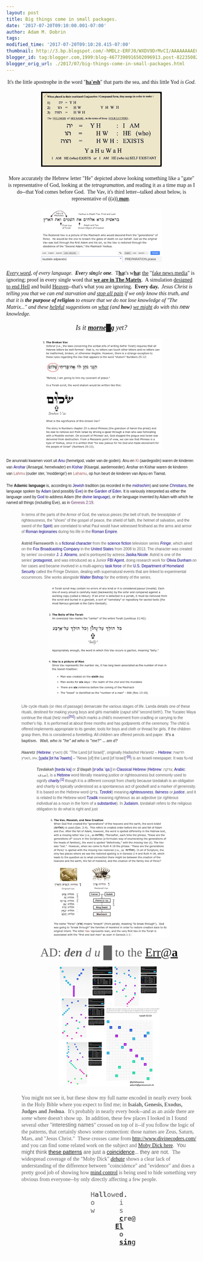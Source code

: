 ```yaml
---
layout: post
title: Big things come in small packages.
date: '2017-07-20T09:10:00.001-07:00'
author: Adam M. Dobrin
tags: 
modified_time: '2017-07-20T09:10:28.415-07:00'
thumbnail: http://3.bp.blogspot.com/-hMDLz-ERFJ0/WXDV9DrMvCI/AAAAAAAAECs/0he6yNZsfTcrLePd3RxO22Mt4nUQXF0lgCK4BGAYYCw/s72-c/amthatiam-728417.jpg
blogger_id: tag:blogger.com,1999:blog-4677390916502096913.post-8223508249725942359
blogger_orig_url: ./2017/07/big-things-come-in-small-packages.html
---
```


<div dir="ltr"><div class="gmail_quote"><div dir="ltr"><div style="text-align:center"><font face="times new roman, serif">It&#39;s the little apostrophe in the word &quot;<b><a href="./2017-06-09-i-scream-i-roar-is-today-day-earth.html" target="_blank">ha&#39;esh</a></b>&quot; that parts the sea, and this little Yod <i>is God</i>.</font></div><div style="text-align:center"><br /></div><div style="text-align:center"><a href="./2017-06-09-i-scream-i-roar-is-today-day-earth.html" target="_blank"></a><a href="http://3.bp.blogspot.com/-hMDLz-ERFJ0/WXDV9DrMvCI/AAAAAAAAECs/0he6yNZsfTcrLePd3RxO22Mt4nUQXF0lgCK4BGAYYCw/s1600/amthatiam-728417.jpg"><img src="reqs/3.bp.blogspot.com/-hMDLz-ERFJ0/WXDV9DrMvCI/AAAAAAAAECs/0he6yNZsfTcrLePd3RxO22Mt4nUQXF0lgCK4BGAYYCw/s320/amthatiam-728417.jpg" border="0" alt="" id="BLOGGER_PHOTO_ID_6444886311702412322" /></a></div><div style="text-align:center"><font face="times new roman, serif"><br /></font></div><div style="text-align:center"><font face="times new roman, serif">More accurately the Hebrew letter &quot;He&quot; depicted above looking something like a &quot;gate&quot; is representative of God, looking at the <i>tetragramatton, </i>and reading it as a time map as I do--that Yod comes before God.  The Vav, it&#39;s third letter--talked about below, is representative of ((a)<a href="./2017-07-10-josephus-justus-and-jesus-from-elohim.html" target="_blank">) <i style="font-weight:bold">man</i></a>.<i> </i></font><br />​<br /></div><div style="text-align:center"><a href="https://www.youtube.com/watch?v=R21EU8SKUM0" target="_blank" class="playable"></a><a href="http://2.bp.blogspot.com/-nD2Mty0vU1g/WXDV9ZU672I/AAAAAAAAEC0/MjY4m_S6DmseAZbsurxi0hmwl2DvEQOBgCK4BGAYYCw/s1600/image-729534.png"><img src="reqs/2.bp.blogspot.com/-nD2Mty0vU1g/WXDV9ZU672I/AAAAAAAAEC0/MjY4m_S6DmseAZbsurxi0hmwl2DvEQOBgCK4BGAYYCw/s320/image-729534.png" border="0" alt="" id="BLOGGER_PHOTO_ID_6444886317514551138" /></a></div><div style="text-align:center"><a href="./2017-06-08-kismet-kiss-me-taylor.html" target="_blank">​</a><a href="http://1.bp.blogspot.com/-VTFqAftNqiM/WXDV9ubAtrI/AAAAAAAAEC8/XaP1eKKHUWg-xljvJ4xyOht-mfJiiPILACK4BGAYYCw/s1600/image-730077.png"><img src="reqs/1.bp.blogspot.com/-VTFqAftNqiM/WXDV9ubAtrI/AAAAAAAAEC8/XaP1eKKHUWg-xljvJ4xyOht-mfJiiPILACK4BGAYYCw/s320/image-730077.png" border="0" alt="" id="BLOGGER_PHOTO_ID_6444886323177240242" /></a></div><div style="text-align:left"><br /></div><div style="text-align:left"><a href="./2017-06-30-id5-i-am-stone.html" style='font-family:"times new roman",serif;font-style:italic' target="_blank">Every word</a><i style='font-family:"times new roman",serif'>, of every language.  <b>Eve</b>ry <b>sin</b>gle <b>one</b>.  </i><font face="times new roman, serif">T</font><b style='font-family:"times new roman",serif'><a href="./2017-06-09-hammer.html" target="_blank">ha</a></b><font face="times new roman, serif">t&#39;s w</font><b style='font-family:"times new roman",serif'><a href="./2017-07-13-ho-spit-adams-light.html" target="_blank">ha</a></b><font face="times new roman, serif">t </font><a href="https://www.facebook.com/photo.php?fbid=10154283229013420&amp;set=a.10154283230918420&amp;type=3&amp;theater" style='font-family:"times new roman",serif' target="_blank">the</a><font face="times new roman, serif"> &quot;<a href="https://twitter.com/LahavHarkov/status/887538477818105861" target="_blank">fake news media</a>&quot; is ignoring; proof in every single word that </font><b style='font-family:"times new roman",serif'><a href="./2017-07-16-the-new-american-standard-for-da-qs.html" target="_blank">we are in The Matrix</a></b><font face="times new roman, serif">.  A simulation </font><a href="https://fromthemachine.org/KEYNES.html?TAYLOR?" style='font-family:"times new roman",serif' target="_blank">designed to end Hell</a><font face="times new roman, serif"> and build </font><a href="https://fromthemachine.org/ADAMSROD.html" style='font-family:"times new roman",serif' target="_blank">Heaven</a><font face="times new roman, serif">--that&#39;s what you are ignoring.  </font><b style='font-family:"times new roman",serif'>Every day.  </b><i><font face="times new roman, serif">Jesus Christ is telling you that we can end starvation and </font><a href="https://www.docdroid.net/ZkbjdNU/antagonizingpainxe.pdf" style='font-family:"times new roman",serif' target="_blank">stop all pain</a><font face="times new roman, serif"> if we only know this truth, and that it is </font><b style='font-family:"times new roman",serif'>the purpose of religion</b><font face="times new roman, serif"> to ensure that we do not lose knowledge of &quot;The Matrix...&quot; and these </font><a href="https://fromthemachine.org/HASHEMB.html" style='font-family:"times new roman",serif' target="_blank">helpful</a><font face="times new roman, serif"> suggestions on </font><a href="./2017-06-21-and-he-wrote-in-his-hand-keys-to.html" style='font-family:"times new roman",serif' target="_blank">what</a><font face="times new roman, serif"> (and </font><b style='font-family:"times new roman",serif'>how</b><font face="times new roman, serif">) </font><a href="./2017-06-23-houston-we-have-problem.html" style='font-family:"times new roman",serif' target="_blank">we might</a><font face="times new roman, serif"> do with this </font><font face="comic sans ms, sans-serif">new</font><font face="times new roman, serif"> knowledge.</font></i></div><div style="text-align:center"><i><font face="times new roman, serif"><br /></font></i></div><div style="text-align:center"><i><font face="times new roman, serif" size="4">Is it <b><a href="./2017-06-14-morning-is-broken.html" target="_blank">morne█g</a></b> yet?</font></i></div><div style="text-align:center"><i><font face="times new roman, serif"><br /></font></i></div><div style="text-align:center"><a href="https://www.youtube.com/watch?v=araU0fZj6oQ" target="_blank" class="playable"></a><a href="http://4.bp.blogspot.com/-O0XERO-4iOc/WXDV95q6P4I/AAAAAAAAEDE/1mdQo7T0M5cE-_b5sQXuofirlru0-yCVQCK4BGAYYCw/s1600/Screenshot%2B2017-07-20%2Bat%2B10.33.10%2BAM-731047.png"><img src="reqs/4.bp.blogspot.com/-O0XERO-4iOc/WXDV95q6P4I/AAAAAAAAEDE/1mdQo7T0M5cE-_b5sQXuofirlru0-yCVQCK4BGAYYCw/s320/Screenshot%2B2017-07-20%2Bat%2B10.33.10%2BAM-731047.png" border="0" alt="" id="BLOGGER_PHOTO_ID_6444886326196715394" /></a>​<br /></div><div><span style="font-family:sans-serif;font-size:14px"><br /></span></div><div><font size="1"><span style="font-family:sans-serif">De anunnaki kwamen voort uit </span><a href="https://nl.wikipedia.org/wiki/Anu_(Babylon)" title="Anu (Babylon)" style="text-decoration-line:none;color:rgb(11,0,128);background-image:none;background-position:initial;background-size:initial;background-repeat:initial;background-origin:initial;background-clip:initial;font-family:sans-serif" target="_blank">Anu</a><span style="font-family:sans-serif"> (hemelgod, vader van de goden). Anu en </span><a href="http://nl.wikipedia.org/wiki/Ki_(Babylon)" class="m_6078657821325187034gmail-new" title="Ki (Babylon) (de pagina bestaat niet)" style="text-decoration-line:none;color:rgb(165,88,88);background-image:none;background-position:initial;background-size:initial;background-repeat:initial;background-origin:initial;background-clip:initial;font-family:sans-serif" target="_blank">Ki</a><span style="font-family:sans-serif"> (aardegodin) waren de kinderen van </span><a href="https://nl.wikipedia.org/wiki/Anshar" class="m_6078657821325187034gmail-mw-redirect" title="Anshar" style="text-decoration-line:none;color:rgb(11,0,128);background-image:none;background-position:initial;background-size:initial;background-repeat:initial;background-origin:initial;background-clip:initial;font-family:sans-serif" target="_blank">Anshar</a><span style="font-family:sans-serif"> (Ansargal, hemelvader) en </span><a href="https://nl.wikipedia.org/wiki/Kishar" class="m_6078657821325187034gmail-mw-redirect" title="Kishar" style="text-decoration-line:none;color:rgb(11,0,128);background-image:none;background-position:initial;background-size:initial;background-repeat:initial;background-origin:initial;background-clip:initial;font-family:sans-serif" target="_blank">Kishar</a><span style="font-family:sans-serif"> (Kisargal, aardemoeder). Anshar en Kishar waren de kinderen van </span><a href="http://nl.wikipedia.org/wiki/Lahmu" class="m_6078657821325187034gmail-new" title="Lahmu (de pagina bestaat niet)" style="text-decoration-line:none;color:rgb(165,88,88);background-image:none;background-position:initial;background-size:initial;background-repeat:initial;background-origin:initial;background-clip:initial;font-family:sans-serif" target="_blank">Lahmu</a><span style="font-family:sans-serif"> (ouder ster, &#39;modderige&#39;) en </span><a href="http://nl.wikipedia.org/wiki/Lahamu" class="m_6078657821325187034gmail-new" title="Lahamu (de pagina bestaat niet)" style="text-decoration-line:none;color:rgb(165,88,88);background-image:none;background-position:initial;background-size:initial;background-repeat:initial;background-origin:initial;background-clip:initial;font-family:sans-serif" target="_blank">Lahamu</a><span style="font-family:sans-serif">, op hun beurt de kinderen van Apsu en Tiamat.</span></font></div><div><font size="1"><span style="font-family:sans-serif"><br /></span></font></div><div><div style="font-size:12.8px"><font size="1"><span style="font-family:sans-serif">The </span><b style="font-family:sans-serif">Adamic language</b><span style="font-family:sans-serif"> is, according to </span><a href="https://en.wikipedia.org/wiki/Jews" title="Jews" style="color:rgb(11,0,128);text-decoration-line:none;background-image:none;background-position:initial;background-size:initial;background-repeat:initial;background-origin:initial;background-clip:initial;font-family:sans-serif" target="_blank">Jewish</a><span style="font-family:sans-serif"> tradition (as recorded in the </span><i style="font-family:sans-serif"><a href="https://en.wikipedia.org/wiki/Midrash" title="Midrash" style="color:rgb(11,0,128);text-decoration-line:none;background:none" target="_blank">midrashim</a></i><span style="font-family:sans-serif">) and some </span><a href="https://en.wikipedia.org/wiki/Christians" class="m_6078657821325187034gmail-m_4568263904584676390gmail-m_7767054578128709984gmail-m_-1399845799416320559gmail-m_-5894527381479939783gmail-mw-redirect" title="Christians" style="color:rgb(11,0,128);text-decoration-line:none;background-image:none;background-position:initial;background-size:initial;background-repeat:initial;background-origin:initial;background-clip:initial;font-family:sans-serif" target="_blank">Christians</a><span style="font-family:sans-serif">, the language spoken by </span><a href="https://en.wikipedia.org/wiki/Adam" title="Adam" style="color:rgb(11,0,128);text-decoration-line:none;background-image:none;background-position:initial;background-size:initial;background-repeat:initial;background-origin:initial;background-clip:initial;font-family:sans-serif" target="_blank">Adam</a><span style="font-family:sans-serif"> (and possibly </span><a href="https://en.wikipedia.org/wiki/Eve" title="Eve" style="color:rgb(11,0,128);text-decoration-line:none;background-image:none;background-position:initial;background-size:initial;background-repeat:initial;background-origin:initial;background-clip:initial;font-family:sans-serif" target="_blank">Eve</a><span style="font-family:sans-serif">) in the </span><a href="https://en.wikipedia.org/wiki/Garden_of_Eden" title="Garden of Eden" style="color:rgb(11,0,128);text-decoration-line:none;background-image:none;background-position:initial;background-size:initial;background-repeat:initial;background-origin:initial;background-clip:initial;font-family:sans-serif" target="_blank">Garden of Eden</a><span style="font-family:sans-serif">. It is variously interpreted as either the language used by </span><a href="https://en.wikipedia.org/wiki/God" title="God" style="color:rgb(11,0,128);text-decoration-line:none;background-image:none;background-position:initial;background-size:initial;background-repeat:initial;background-origin:initial;background-clip:initial;font-family:sans-serif" target="_blank">God</a><span style="font-family:sans-serif"> to address Adam (the </span><a href="https://en.wikipedia.org/wiki/Divine_language" title="Divine language" style="color:rgb(11,0,128);text-decoration-line:none;background-image:none;background-position:initial;background-size:initial;background-repeat:initial;background-origin:initial;background-clip:initial;font-family:sans-serif" target="_blank">divine language</a><span style="font-family:sans-serif">), or the language invented by Adam with which he named all things (including Eve), as in </span><a href="http://en.wikisource.org/wiki/Bible_(King_James)/Genesis#2:19" class="m_6078657821325187034gmail-m_4568263904584676390gmail-m_7767054578128709984gmail-m_-1399845799416320559gmail-m_-5894527381479939783extiw" title="s:Bible (King James)/Genesis" style="color:rgb(102,51,102);text-decoration-line:none;background-image:none;background-position:initial;background-size:initial;background-repeat:initial;background-origin:initial;background-clip:initial;font-family:sans-serif" target="_blank">Genesis 2:19</a><span style="font-family:sans-serif">.</span></font></div></div><div><font size="1"><span style="font-family:sans-serif"><br /></span></font></div><div><blockquote style="font-size:12.8px;margin:0px 0px 0px 40px;border:none;padding:0px"><div><font size="1"><span style="font-family:sans-serif">In terms of the parts of the Armor of God, the various pieces (the belt of truth, the breastplate of righteousness, the &quot;shoes&quot; of the gospel of peace, the shield of faith, the </span><font face="arial black, sans-serif">helmet</font><span style="font-family:sans-serif"> of salvation, and the sword of the </span><a href="https://en.wikipedia.org/wiki/Holy_Spirit_in_Christianity" title="Holy Spirit in Christianity" style="color:rgb(11,0,128);text-decoration-line:none;background-image:none;background-position:initial;background-size:initial;background-repeat:initial;background-origin:initial;background-clip:initial;font-family:sans-serif" target="_blank">Spirit</a><span style="font-family:sans-serif">) are correlated to what Paul would have witnessed firsthand as the arms and armor of </span><a href="https://en.wikipedia.org/wiki/Ancient_Rome" title="Ancient Rome" style="color:rgb(11,0,128);text-decoration-line:none;background-image:none;background-position:initial;background-size:initial;background-repeat:initial;background-origin:initial;background-clip:initial;font-family:sans-serif" target="_blank">Roman</a><span style="font-family:sans-serif"> </span><a href="https://en.wikipedia.org/wiki/Legionary" title="Legionary" style="color:rgb(11,0,128);text-decoration-line:none;background-image:none;background-position:initial;background-size:initial;background-repeat:initial;background-origin:initial;background-clip:initial;font-family:sans-serif" target="_blank">legionaries</a><span style="font-family:sans-serif"> during his life in the </span><a href="https://en.wikipedia.org/wiki/Roman_Empire" title="Roman Empire" style="color:rgb(11,0,128);text-decoration-line:none;background-image:none;background-position:initial;background-size:initial;background-repeat:initial;background-origin:initial;background-clip:initial;font-family:sans-serif" target="_blank">Roman Empire</a><span style="font-family:sans-serif">.</span></font></div><div><span style="font-family:sans-serif;font-size:14px"><br /></span></div><div><b style="font-family:sans-serif;font-size:x-small">Astrid Farnsworth</b><span style="font-family:sans-serif;font-size:x-small"> is a </span><a href="https://en.wikipedia.org/wiki/Fictional_character" class="m_6078657821325187034gmail-m_4568263904584676390gmail-m_7767054578128709984gmail-m_-1399845799416320559gmail-m_-5894527381479939783gmail-mw-redirect" title="Fictional character" style="color:rgb(11,0,128);font-family:sans-serif;font-size:x-small;background:none;text-decoration-line:none" target="_blank">fictional character</a><span style="font-family:sans-serif;font-size:x-small"> from the </span><a href="https://en.wikipedia.org/wiki/Science_fiction" title="Science fiction" style="color:rgb(11,0,128);font-family:sans-serif;font-size:x-small;background:none;text-decoration-line:none" target="_blank">science fiction</a><span style="font-family:sans-serif;font-size:x-small"> television series </span><i style="font-family:sans-serif;font-size:x-small"><a href="https://en.wikipedia.org/wiki/Fringe_(TV_series)" title="Fringe (TV series)" style="color:rgb(11,0,128);text-decoration-line:none;background:none" target="_blank">Fringe</a></i><span style="font-family:sans-serif;font-size:x-small">, which aired on the </span><a href="https://en.wikipedia.org/wiki/Fox_Broadcasting_Company" title="Fox Broadcasting Company" style="color:rgb(11,0,128);font-family:sans-serif;font-size:x-small;background:none;text-decoration-line:none" target="_blank">Fox Broadcasting Company</a><span style="font-family:sans-serif;font-size:x-small"> in the </span><a href="https://en.wikipedia.org/wiki/Television_in_the_United_States" title="Television in the United States" style="color:rgb(11,0,128);font-family:sans-serif;font-size:x-small;background:none;text-decoration-line:none" target="_blank">United States</a><span style="font-family:sans-serif;font-size:x-small"> from 2008 to 2013. The character was created by series&#39; co-creator </span><a href="https://en.wikipedia.org/wiki/J._J._Abrams" title="J. J. Abrams" style="color:rgb(11,0,128);font-family:sans-serif;font-size:x-small;background:none;text-decoration-line:none" target="_blank">J. J. Abrams</a><span style="font-family:sans-serif;font-size:x-small">, and is portrayed by actress </span><a href="https://en.wikipedia.org/wiki/Jasika_Nicole" title="Jasika Nicole" style="color:rgb(11,0,128);font-family:sans-serif;font-size:x-small;background:none;text-decoration-line:none" target="_blank">Jasika Nicole</a><span style="font-family:sans-serif;font-size:x-small">. Astrid is one of the series&#39; </span><a href="https://en.wikipedia.org/wiki/Protagonist" title="Protagonist" style="color:rgb(11,0,128);font-family:sans-serif;font-size:x-small;background:none;text-decoration-line:none" target="_blank">protagonist</a><span style="font-family:sans-serif;font-size:x-small">, and was introduced as a Junior </span><a href="https://en.wikipedia.org/wiki/FBI_Agent" class="m_6078657821325187034gmail-m_4568263904584676390gmail-m_7767054578128709984gmail-m_-1399845799416320559gmail-m_-5894527381479939783gmail-mw-redirect" title="FBI Agent" style="color:rgb(11,0,128);font-family:sans-serif;font-size:x-small;background:none;text-decoration-line:none" target="_blank">FBI Agent</a><span style="font-family:sans-serif;font-size:x-small">, doing research work for </span><a href="https://en.wikipedia.org/wiki/Olivia_Dunham" title="Olivia Dunham" style="color:rgb(11,0,128);font-family:sans-serif;font-size:x-small;background:none;text-decoration-line:none" target="_blank">Olivia Dunham</a><span style="font-family:sans-serif;font-size:x-small"> on her cases and became involved in a multi-agency </span><a href="https://en.wikipedia.org/wiki/Task_force" title="Task force" style="color:rgb(11,0,128);font-family:sans-serif;font-size:x-small;background:none;text-decoration-line:none" target="_blank">task force</a><span style="font-family:sans-serif;font-size:x-small"> of the </span><a href="https://en.wikipedia.org/wiki/U.S._Department_of_Homeland_Security" class="m_6078657821325187034gmail-m_4568263904584676390gmail-m_7767054578128709984gmail-m_-1399845799416320559gmail-m_-5894527381479939783gmail-mw-redirect" title="U.S. Department of Homeland Security" style="color:rgb(11,0,128);font-family:sans-serif;font-size:x-small;background:none;text-decoration-line:none" target="_blank">U.S. Department of Homeland Security</a><span style="font-family:sans-serif;font-size:x-small"> called the Fringe Division, dealing with supernatural events that are linked to experimental occurrences. She works alongside </span><a href="https://en.wikipedia.org/wiki/Walter_Bishop_(Fringe)" title="Walter Bishop (Fringe)" style="color:rgb(11,0,128);font-family:sans-serif;font-size:x-small;background:none;text-decoration-line:none" target="_blank">Walter Bishop</a><span style="font-family:sans-serif;font-size:x-small"> for the entirety of the series.</span></div><div><span style="font-family:sans-serif;font-size:x-small"><br /></span></div><div style="text-align:center"><a href="https://vid.me/LCBw" target="_blank"></a><a href="http://2.bp.blogspot.com/-EQYb-pO3ToE/WXDV96R0CKI/AAAAAAAAEDM/1TofmHcj4-gP_pQwGIK32FesS6ov83FgQCK4BGAYYCw/s1600/image-731673.png"><img src="reqs/2.bp.blogspot.com/-EQYb-pO3ToE/WXDV96R0CKI/AAAAAAAAEDM/1TofmHcj4-gP_pQwGIK32FesS6ov83FgQCK4BGAYYCw/s320/image-731673.png" border="0" alt="" id="BLOGGER_PHOTO_ID_6444886326359885986" /></a><span style="font-family:sans-serif;font-size:x-small"><br /></span></div><div><font size="1"><span style="font-family:sans-serif"><br /></span></font></div><div><font size="1"><span style="font-family:sans-serif">Life cycle rituals (or rites of passage) demarcate the various stages of life. Landa details one of these rituals, destined for making young boys and girls marriable (</span><i style="font-family:sans-serif">caput sihil</i><span style="font-family:sans-serif"> &#39;second birth&#39;). The Yucatec Maya continue the ritual (</span><i><font face="arial black, sans-serif">hetz mek</font></i><sup id="m_6078657821325187034gmail-m_4568263904584676390gmail-m_7767054578128709984gmail-m_-1399845799416320559gmail-m_-5894527381479939783gmail-cite_ref-31" class="m_6078657821325187034gmail-m_4568263904584676390gmail-m_7767054578128709984gmail-m_-1399845799416320559gmail-m_-5894527381479939783gmail-reference" style="line-height:1;unicode-bidi:isolate;white-space:nowrap;font-family:sans-serif"><a href="http://en.wikipedia.org/wiki/Maya_religion#cite_note-31" style="color:rgb(11,0,128);text-decoration-line:none;background:none" target="_blank">[31]</a></sup></font><span style="font-family:sans-serif"><font size="1">) which marks a child&#39;s movement from cradling or carrying to the mother&#39;s hip. It is performed at about three months and has godparents of the ceremony. The child is offered implements appropriate to its gender, tools for boys and cloth or thread for girls. If the children grasp them, this is considered a foretelling. All children are offered pencils and paper.  <b>It&#39;s a baptism.</b></font><span style="font-size:14px">  </span><b><i><font size="1">Wait, who is &quot;he&quot; ad who is &quot;me?&quot; ... am d?</font></i></b></span><br /></div><div><span style="font-family:sans-serif;font-size:14px"><b><br /></b></span></div><div><font size="1"><i style="font-family:sans-serif"><b>Haaretz</b></i><span style="font-family:sans-serif"> (</span><a href="https://en.wikipedia.org/wiki/Hebrew_language" title="Hebrew language" style="color:rgb(11,0,128);text-decoration-line:none;background-image:none;background-position:initial;background-size:initial;background-repeat:initial;background-origin:initial;background-clip:initial;font-family:sans-serif" target="_blank">Hebrew</a><span style="font-family:sans-serif">: </span><span lang="he" dir="rtl" style="font-family:sans-serif">הארץ</span><span style="font-family:sans-serif">‎‎) (lit. &quot;The Land [of Israel]&quot;, originally </span><i style="font-family:sans-serif">Ḥadashot Ha&#39;aretz</i><span style="font-family:sans-serif"> – </span><a href="https://en.wikipedia.org/wiki/Hebrew_language" title="Hebrew language" style="color:rgb(11,0,128);text-decoration-line:none;background-image:none;background-position:initial;background-size:initial;background-repeat:initial;background-origin:initial;background-clip:initial;font-family:sans-serif" target="_blank">Hebrew</a><span style="font-family:sans-serif">: </span><span lang="he" dir="rtl" style="font-family:sans-serif">חדשות הארץ</span><span style="font-family:sans-serif">‎‎, </span><small style="font-family:sans-serif">IPA: </small><span title="Representation in the International Phonetic Alphabet (IPA)" class="m_6078657821325187034gmail-m_4568263904584676390gmail-m_7767054578128709984gmail-m_-1399845799416320559gmail-m_-5894527381479939783gmail-IPA" style="font-family:sans-serif"><a href="https://en.wikipedia.org/wiki/Help:IPA_for_Hebrew" title="Help:IPA for Hebrew" style="color:rgb(11,0,128);background:none;text-decoration-line:none" target="_blank">[χadaˈʃot haˈʔaʁets]</a></span><span style="font-family:sans-serif"> – &quot;News [of] the Land [of Israel]&quot;</span><sup id="m_6078657821325187034gmail-m_4568263904584676390gmail-m_7767054578128709984gmail-m_-1399845799416320559gmail-m_-5894527381479939783gmail-cite_ref-3" class="m_6078657821325187034gmail-m_4568263904584676390gmail-m_7767054578128709984gmail-m_-1399845799416320559gmail-m_-5894527381479939783gmail-reference" style="line-height:1;unicode-bidi:isolate;white-space:nowrap;font-family:sans-serif"><a href="http://en.wikipedia.org/wiki/Haaretz#cite_note-3" style="color:rgb(11,0,128);text-decoration-line:none;background:none" target="_blank">[3]</a></sup><span style="font-family:sans-serif">) is an Israeli newspaper. It was fu-nd</span><span style="font-family:sans-serif"><b><br /></b></span></font></div></blockquote><blockquote style="margin:0px 0px 0px 40px;border:none;padding:0px"><blockquote style="font-size:12.8px;margin:0px 0px 0px 40px;border:none;padding:0px"><span style="font-family:sans-serif"><b><font size="1"><br /></font></b></span></blockquote><blockquote style="font-size:12.8px;margin:0px 0px 0px 40px;border:none;padding:0px"><font size="1"><i style="font-family:sans-serif"><b>Tzedakah</b></i><span style="font-family:sans-serif"> </span><span title="Representation in the International Phonetic Alphabet (IPA)" class="m_6078657821325187034gmail-m_4568263904584676390gmail-m_7767054578128709984gmail-m_-1399845799416320559gmail-m_-5894527381479939783gmail-IPA" style="font-family:sans-serif"><a href="https://en.wikipedia.org/wiki/Help:IPA_for_Hebrew" title="Help:IPA for Hebrew" style="color:rgb(11,0,128);background:none;text-decoration-line:none" target="_blank">[tsedaˈka]</a></span><span style="font-family:sans-serif"> or </span><i style="font-family:sans-serif"><b>Ṣ&#39;daqah</b></i><span style="font-family:sans-serif"><wbr> </wbr></span><span title="Representation in the International Phonetic Alphabet (IPA)" class="m_6078657821325187034gmail-m_4568263904584676390gmail-m_7767054578128709984gmail-m_-1399845799416320559gmail-m_-5894527381479939783gmail-IPA" style="font-family:sans-serif"><a href="https://en.wikipedia.org/wiki/Help:IPA_for_Hebrew" title="Help:IPA for Hebrew" style="color:rgb(11,0,128);background:none;text-decoration-line:none" target="_blank">[sˤəðaːˈqaː]</a></span><span style="font-family:sans-serif"> in </span><a href="https://en.wikipedia.org/wiki/Classical_Hebrew" class="m_6078657821325187034gmail-m_4568263904584676390gmail-m_7767054578128709984gmail-m_-1399845799416320559gmail-m_-5894527381479939783gmail-mw-redirect" title="Classical Hebrew" style="color:rgb(11,0,128);text-decoration-line:none;background-image:none;background-position:initial;background-size:initial;background-repeat:initial;background-origin:initial;background-clip:initial;font-family:sans-serif" target="_blank">Classical Hebrew</a><span style="font-family:sans-serif"> (</span><a href="https://en.wikipedia.org/wiki/Hebrew_language" title="Hebrew language" style="color:rgb(11,0,128);text-decoration-line:none;background-image:none;background-position:initial;background-size:initial;background-repeat:initial;background-origin:initial;background-clip:initial;font-family:sans-serif" target="_blank">Hebrew</a><span style="font-family:sans-serif">: </span><span class="m_6078657821325187034gmail-m_4568263904584676390gmail-m_7767054578128709984gmail-m_-1399845799416320559gmail-m_-5894527381479939783gmail-script-hebrew" dir="rtl" style='font-family:Alef,"SBL BibLit","SBL Hebrew","David CLM","Frenk Ruehl CLM","Hadasim CLM",Cardo,Shofar,David,"Ezra SIL","Ezra SIL SR","Noto Sans Hebrew",FreeSerif,"Times New Roman",FreeSans,Arial'>צדקה</span><span style="font-family:sans-serif">‎; </span><a href="https://en.wikipedia.org/wiki/Arabic_language" class="m_6078657821325187034gmail-m_4568263904584676390gmail-m_7767054578128709984gmail-m_-1399845799416320559gmail-m_-5894527381479939783gmail-mw-redirect" title="Arabic language" style="color:rgb(11,0,128);text-decoration-line:none;background-image:none;background-position:initial;background-size:initial;background-repeat:initial;background-origin:initial;background-clip:initial;font-family:sans-serif" target="_blank">Arabic</a><span style="font-family:sans-serif">:<wbr> </wbr></span><span lang="ar" dir="rtl" style="font-family:sans-serif">صدقة</span><span style="font-family:sans-serif">‎‎), is a </span><a href="https://en.wikipedia.org/wiki/Hebrew_language" title="Hebrew language" style="color:rgb(11,0,128);text-decoration-line:none;background-image:none;background-position:initial;background-size:initial;background-repeat:initial;background-origin:initial;background-clip:initial;font-family:sans-serif" target="_blank">Hebrew</a><span style="font-family:sans-serif"> word literally meaning justice or righteousness but commonly used to signify </span><i style="font-family:sans-serif"><a href="https://en.wikipedia.org/wiki/Charity_(practice)" title="Charity (practice)" style="color:rgb(11,0,128);text-decoration-line:none;background:none" target="_blank">charity</a></i><span style="font-family:sans-serif">,</span><sup id="m_6078657821325187034gmail-m_4568263904584676390gmail-m_7767054578128709984gmail-m_-1399845799416320559gmail-m_-5894527381479939783gmail-cite_ref-1" class="m_6078657821325187034gmail-m_4568263904584676390gmail-m_7767054578128709984gmail-m_-1399845799416320559gmail-m_-5894527381479939783gmail-reference" style="line-height:1;unicode-bidi:isolate;white-space:nowrap;font-family:sans-serif"><a href="http://en.wikipedia.org/wiki/Tzedakah#cite_note-1" style="color:rgb(11,0,128);text-decoration-line:none;background:none" target="_blank">[1]</a></sup><span style="font-family:sans-serif"> though it is a different concept from charity because tzedakah is an obligation and charity is typically understood as a spontaneous act of goodwill and a marker of generosity. It is based on the Hebrew word (צדק, </span><i style="font-family:sans-serif"><a href="https://en.wikipedia.org/wiki/Tzadik" title="Tzadik" style="color:rgb(11,0,128);text-decoration-line:none;background:none" target="_blank">Tzedek</a></i><span style="font-family:sans-serif">) meaning </span><i style="font-family:sans-serif"><a href="https://en.wikipedia.org/wiki/Righteousness" title="Righteousness" style="color:rgb(11,0,128);text-decoration-line:none;background:none" target="_blank">righteousness</a></i><span style="font-family:sans-serif">, </span><i style="font-family:sans-serif"><a href="https://en.wikipedia.org/wiki/Social_justice" title="Social justice" style="color:rgb(11,0,128);text-decoration-line:none;background:none" target="_blank">fairnes<wbr>s</wbr></a></i><span style="font-family:sans-serif"> or </span><i style="font-family:sans-serif"><a href="https://en.wikipedia.org/wiki/Justice" title="Justice" style="color:rgb(11,0,128);text-decoration-line:none;background:none" target="_blank">justice</a></i><span style="font-family:sans-serif">, and it is related to the Hebrew word </span><a href="https://en.wikipedia.org/wiki/Tzadik" title="Tzadik" style="color:rgb(11,0,128);text-decoration-line:none;background-image:none;background-position:initial;background-size:initial;background-repeat:initial;background-origin:initial;background-clip:initial;font-family:sans-serif" target="_blank">Tzadik</a><span style="font-family:sans-serif"> meaning </span><i style="font-family:sans-serif">righteous</i><span style="font-family:sans-serif"> <wbr>as an adjective (or </wbr></span><i style="font-family:sans-serif">righteous individual</i><span style="font-family:sans-serif"> as a noun in the form of a </span><a href="http://en.wikipedia.org/wiki/Noun#Substantive_as_a_word_for_noun" title="Noun" style="color:rgb(11,0,128);text-decoration-line:none;background-image:none;background-position:initial;background-size:initial;background-repeat:initial;background-origin:initial;background-clip:initial;font-family:sans-serif" target="_blank">substantive</a><span style="font-family:sans-serif">). In </span><a href="https://en.wikipedia.org/wiki/Judaism" title="Judaism" style="color:rgb(11,0,128);text-decoration-line:none;background-image:none;background-position:initial;background-size:initial;background-repeat:initial;background-origin:initial;background-clip:initial;font-family:sans-serif" target="_blank">Judaism</a><span style="font-family:sans-serif">, </span><i style="font-family:sans-serif">tzedakah</i><span style="font-family:sans-serif"> refers to the religious obligation to do what is right and just<br /><br /></span></font></blockquote><div style="font-size:12.8px;text-align:center"><a href="https://www.youtube.com/watch?v=qyHO6fkvEGU" target="_blank" class="playable"></a><a href="http://1.bp.blogspot.com/-ilarX-0Sueg/WXDV-NUqaEI/AAAAAAAAEDU/BEi4mpTl5U8wTTWczaDFybDXRUAgbCZDwCK4BGAYYCw/s1600/image-732186.png"><img src="reqs/1.bp.blogspot.com/-ilarX-0Sueg/WXDV-NUqaEI/AAAAAAAAEDU/BEi4mpTl5U8wTTWczaDFybDXRUAgbCZDwCK4BGAYYCw/s320/image-732186.png" border="0" alt="" id="BLOGGER_PHOTO_ID_6444886331472111682" /></a><font size="1"><span style="font-family:sans-serif"><br /></span></font></div><div style="text-align:center"><span style="font-size:12.8px"><br /></span></div><div style="text-align:center"><font size="6"><font face="times new roman, serif">AD: <i><b>den</b> d u █</i> to the <a href="https://fromthemachine.org/ERRATA.html" target="_blank">Err@<b>a</b></a></font><br /></font></div><div style="text-align:center"><br /></div><div style="text-align:center"><a href="https://en.wikipedia.org/w/index.php?title=Bible_code&amp;diff=prev&amp;oldid=552936577" target="_blank"></a><a href="http://3.bp.blogspot.com/-TBD3NyPgha0/WXDV-d0b8gI/AAAAAAAAEDc/xo9JQ6jcjVoYcepQcML4ZPBdYiYEll-9wCK4BGAYYCw/s1600/biblecode-732711.png"><img src="reqs/3.bp.blogspot.com/-TBD3NyPgha0/WXDV-d0b8gI/AAAAAAAAEDc/xo9JQ6jcjVoYcepQcML4ZPBdYiYEll-9wCK4BGAYYCw/s320/biblecode-732711.png" border="0" alt="" id="BLOGGER_PHOTO_ID_6444886335900348930" /></a></div></blockquote><blockquote style="margin:0px 0px 0px 40px;border:none;padding:0px"><div style="text-align:center"><br /></div><div style="text-align:left"><font face="times new roman, serif">You might not see it, but these show my full name encoded in nearly every book in the Holy Bible where you expect to find me; in<b> Isaiah, Genesis, Exodus, Judges and Joshua</b>.  It&#39;s probably in nearly every book--and as an aside there are <i>some</i> where doesn&#39;t show up.  In addition, these few places I looked in I found several other &quot;</font><font face="comic sans ms, sans-serif">interesting names</font><font face="times new roman, serif">&quot; crossed on top of it--if you follow the logic of the patterns, that certainly shows some connection: those names are Zeus, Saturn, Mars, and &quot;Jesus Christ.&quot;  These crosses came from <a href="http://www.divinecoders.com/" target="_blank">http://www.divinecoders.<wbr>com/</wbr></a> and you can find some related work on the subject and <a href="http://users.cecs.anu.edu.au/~bdm/codes/moby.html" target="_blank">Moby Dick here</a>.  </font><font face="comic sans ms, sans-serif">You might think </font><a href="https://en.wikipedia.org/w/index.php?title=Bible_code&amp;diff=prev&amp;oldid=552936577" target="_blank"><font face="arial black, sans-serif">these patterns</font></a><font face="comic sans ms, sans-serif"> are just a <a href="http://www.whenistheapocalypse.com/assassination-synchronicity" target="_blank">coincidence</a></font><font face="times new roman, serif">... </font><font face="arial black, sans-serif">they are not.  </font><font face="times new roman, serif">The widespread coverage of the &quot;Moby Dick&quot; <i><a href="https://en.wikipedia.org/wiki/Michael_Drosnin" target="_blank">debate</a></i> shows a clear lack of understanding of the difference between &quot;coincidence&quot; and &quot;evidence&quot; and does a pretty good job of showing how <a href="./2017/06/enders-game-prometheus-locke-and.html" target="_blank">mind control</a> is being used to hide something very obvious from everyone--by only directly affecting a few people.</font></div></blockquote><blockquote style="margin:0px 0px 0px 40px;border:none;padding:0px"><div style="text-align:center"><font size="4" face="monospace, monospace"><br /></font></div><div style="text-align:center"><font size="4" face="monospace, monospace">H<b>all</b>owe<b>d.</b></font></div></blockquote><blockquote style="margin:0px 0px 0px 40px;border:none;padding:0px"><div style="text-align:center"><font face="monospace, monospace" size="4">o<b>     </b> i </font></div><div style="text-align:center"><span style="font-family:monospace,monospace;font-size:large">w</span><span style="font-family:monospace,monospace;font-size:large">      s </span></div><div style="text-align:center"><b style="font-family:monospace,monospace;font-size:large">         <a href="./2017-06-13-and-fish-were-like-did-you-teach-these.html" target="_blank">c</a>re@</b></div></blockquote><blockquote style="margin:0px 0px 0px 40px;border:none;padding:0px"><div style="text-align:center"><b style="font-family:monospace,monospace;font-size:large">     <a href="./2017-06-09-verily-i-say-unto-you-ver-means-to-see.html" target="_blank">El</a></b></div></blockquote><blockquote style="margin:0px 0px 0px 40px;border:none;padding:0px"><div style="text-align:center"><b style="font-family:monospace,monospace;font-size:large">      o</b></div></blockquote><blockquote style="margin:0px 0px 0px 40px;border:none;padding:0px"><div style="text-align:center"><span style="font-family:monospace,monospace;font-size:large"><b>         </b><a href="./2017-06-09-its-not-game-ive-got-no-game-win.html" target="_blank"><b>sin</b>g</a></span></div></blockquote><blockquote style="margin:0px 0px 0px 40px;border:none;padding:0px"><div style="text-align:center">             ​ <br /></div></blockquote><div style="font-size:12.8px"></div></div></div><div hspace="streak-pt-mark" style="max-height:1px"><img alt="" style="width:0px;max-height:0px;overflow:hidden" src="reqs/mailfoogae.appspot.com/t?sender=aYWRhbTVAcmVhbGx5aGltLmNvbQ%3D%3D&amp;type=zerocontent&amp;guid=57c8f955-15e9-4a9d-a97b-eaf6c5818a30" /><font color="#ffffff" size="1">ᐧ</font></div> </div><br /></div><div hspace="streak-pt-mark" style="max-height:1px"><img alt="" style="width:0px;max-height:0px;overflow:hidden" src="reqs/mailfoogae.appspot.com/t?sender=aYWRhbTVAcmVhbGx5aGltLmNvbQ%3D%3D&amp;type=zerocontent&amp;guid=543db6c9-ed89-4c14-a374-441c107bd70d" /><font color="#ffffff" size="1">ᐧ</font></div> 
